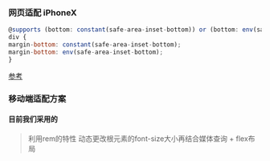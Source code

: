 ### 网页适配 iPhoneX
```js
@supports (bottom: constant(safe-area-inset-bottom)) or (bottom: env(safe-area-inset-bottom)) {
div {
margin-bottom: constant(safe-area-inset-bottom);
margin-bottom: env(safe-area-inset-bottom);
}
```
[参考](https://blog.csdn.net/qq_42354773/article/details/81018615)

### 移动端适配方案

#### 目前我们采用的
> 利用rem的特性  动态更改根元素的font-size大小再结合媒体查询 + flex布局
